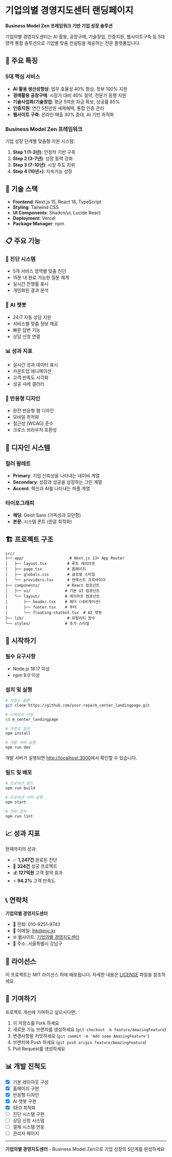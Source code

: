 # 기업의별 경영지도센터 랜딩페이지

**Business Model Zen 프레임워크 기반 기업 성장 솔루션**

기업의별 경영지도센터는 AI 활용, 공장구매, 기술창업, 인증지원, 웹사이트구축 등 5대 영역 통합 솔루션으로 기업별 맞춤 컨설팅을 제공하는 전문 플랫폼입니다.

## 🌟 주요 특징

### 5대 핵심 서비스
- **AI 활용 생산성향상**: 업무 효율성 40% 향상, 정부 100% 지원
- **경매활용 공장구매**: 시장가 대비 40% 절약, 전문가 동행 지원
- **기술사업화/기술창업**: 평균 5억원 자금 확보, 성공률 85%
- **인증지원**: 연간 5천만원 세제혜택, 통합 인증 관리
- **웹사이트 구축**: 온라인 매출 30% 증대, AI 기반 최적화

### Business Model Zen 프레임워크
기업 성장 단계별 맞춤형 지원 시스템:
1. **Step 1 (1-3년)**: 안정적 기반 구축
2. **Step 2 (3-7년)**: 성장 동력 강화
3. **Step 3 (7-10년)**: 시장 주도 지위
4. **Step 4 (10년+)**: 지속가능 성장

## 🚀 기술 스택

- **Frontend**: Next.js 15, React 18, TypeScript
- **Styling**: Tailwind CSS
- **UI Components**: Shadcn/ui, Lucide React
- **Deployment**: Vercel
- **Package Manager**: npm

## 📋 주요 기능

### 🎯 진단 시스템
- 5개 서비스 영역별 맞춤 진단
- 15분 내 완료 가능한 질문 체계
- 실시간 진행률 표시
- 개인화된 결과 분석

### 🤖 AI 챗봇
- 24/7 자동 상담 지원
- 서비스별 맞춤 정보 제공
- 빠른 답변 기능
- 상담 신청 연결

### 📊 성과 지표
- 실시간 성과 데이터 표시
- 카운트업 애니메이션
- 고객 만족도 시각화
- 성공 사례 갤러리

### 📱 반응형 디자인
- 완전 반응형 웹 디자인
- 모바일 최적화
- 접근성 (WCAG) 준수
- 크로스 브라우저 호환성

## 🎨 디자인 시스템

### 컬러 팔레트
- **Primary**: 기업 신뢰성을 나타내는 네이비 계열
- **Secondary**: 성장과 성공을 상징하는 그린 계열
- **Accent**: 혁신과 AI를 나타내는 퍼플 계열

### 타이포그래피
- **헤딩**: Geist Sans (가독성과 모던함)
- **본문**: 시스템 폰트 (한글 최적화)

## 🏗️ 프로젝트 구조

```
src/
├── app/                    # Next.js 13+ App Router
│   ├── layout.tsx         # 루트 레이아웃
│   ├── page.tsx           # 홈페이지
│   ├── globals.css        # 글로벌 스타일
│   └── providers.tsx      # 컨텍스트 프로바이더
├── components/            # React 컴포넌트
│   ├── ui/               # 기본 UI 컴포넌트
│   └── layout/           # 레이아웃 컴포넌트
│       ├── header.tsx    # 헤더 (네비게이션)
│       ├── footer.tsx    # 푸터
│       └── floating-chatbot.tsx  # AI 챗봇
├── lib/                   # 유틸리티 함수
└── styles/               # 추가 스타일
```

## 🚀 시작하기

### 필수 요구사항
- Node.js 18.17 이상
- npm 9.0 이상

### 설치 및 실행
```bash
# 저장소 클론
git clone https://github.com/your-repo/m_center_landingpage.git

# 디렉토리 이동
cd m_center_landingpage

# 의존성 설치
npm install

# 개발 서버 실행
npm run dev
```

개발 서버가 실행되면 [http://localhost:3000](http://localhost:3000)에서 확인할 수 있습니다.

### 빌드 및 배포
```bash
# 프로덕션 빌드
npm run build

# 프로덕션 서버 실행
npm start

# 린팅 검사
npm run lint
```

## 📈 성과 지표

현재까지의 성과:
- ✅ **1,247건** 완료된 진단
- 🎯 **324건** 성공 프로젝트
- 💰 **127억원** 고객 절약 효과
- ⭐ **94.2%** 고객 만족도

## 📞 연락처

**기업의별 경영지도센터**
- 📱 전화: 010-9251-9743
- 📧 이메일: lhk@injc.kr
- 🌐 웹사이트: [기업의별 경영지도센터](https://m-center.example.com)
- 📍 주소: 서울특별시 강남구

## 📄 라이선스

이 프로젝트는 MIT 라이선스 하에 배포됩니다. 자세한 내용은 [LICENSE](LICENSE) 파일을 참조하세요.

## 🤝 기여하기

프로젝트 개선에 기여하고 싶으시다면:

1. 이 저장소를 Fork 하세요
2. 새로운 기능 브랜치를 생성하세요 (`git checkout -b feature/AmazingFeature`)
3. 변경사항을 커밋하세요 (`git commit -m 'Add some AmazingFeature'`)
4. 브랜치에 Push 하세요 (`git push origin feature/AmazingFeature`)
5. Pull Request를 생성하세요

## 📊 개발 진척도

- [x] 기본 레이아웃 구성
- [x] 홈페이지 구현
- [x] 반응형 디자인
- [x] AI 챗봇 구현
- [x] SEO 최적화
- [ ] 진단 시스템 구현
- [ ] 상담 신청 시스템
- [ ] 결제 시스템 연동
- [ ] 관리자 페이지

---

**기업의별 경영지도센터** - Business Model Zen으로 기업 성장의 5단계를 완성하세요
